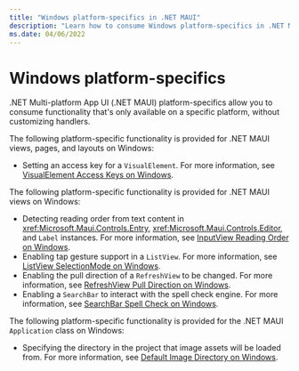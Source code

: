 ```yaml
---
title: "Windows platform-specifics in .NET MAUI"
description: "Learn how to consume Windows platform-specifics in .NET MAUI apps."
ms.date: 04/06/2022
---
```


# Windows platform-specifics

.NET Multi-platform App UI (.NET MAUI) platform-specifics allow you to consume functionality that's only available on a specific platform, without customizing handlers.

The following platform-specific functionality is provided for .NET MAUI views, pages, and layouts on Windows:

- Setting an access key for a `VisualElement`. For more information, see [VisualElement Access Keys on Windows](visualelement-access-keys.md).

The following platform-specific functionality is provided for .NET MAUI views on Windows:

- Detecting reading order from text content in <xref:Microsoft.Maui.Controls.Entry>, <xref:Microsoft.Maui.Controls.Editor>, and `Label` instances. For more information, see [InputView Reading Order on Windows](inputview-reading-order.md).
- Enabling tap gesture support in a `ListView`. For more information, see [ListView SelectionMode on Windows](listview-selectionmode.md).
- Enabling the pull direction of a `RefreshView` to be changed. For more information, see [RefreshView Pull Direction on Windows](refreshview-pulldirection.md).
- Enabling a `SearchBar` to interact with the spell check engine. For more information, see [SearchBar Spell Check on Windows](searchbar-spell-check.md).

The following platform-specific functionality is provided for the .NET MAUI `Application` class on Windows:

- Specifying the directory in the project that image assets will be loaded from. For more information, see [Default Image Directory on Windows](default-image-directory.md).
